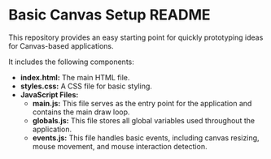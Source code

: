 # Basic Canvas Setup README

This repository provides an easy starting point for quickly prototyping ideas for Canvas-based applications. 

It includes the following components:
- **index.html:** The main HTML file.
- **styles.css:** A CSS file for basic styling.
- **JavaScript Files:**
    - **main.js:** This file serves as the entry point for the application and contains the main draw loop.
    - **globals.js:** This file stores all global variables used throughout the application.
    - **events.js:** This file handles basic events, including canvas resizing, mouse movement, and mouse interaction detection.
